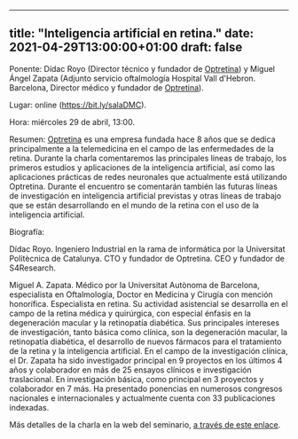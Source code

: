 
---
title: "Inteligencia artificial en retina."
date: 2021-04-29T13:00:00+01:00
draft: false
---

Ponente: Dídac Royo (Director técnico y fundador de <a href="https://www.optretina.com/" target="_blank">Optretina</a>) y Miguel Ángel Zapata (Adjunto servicio oftalmología Hospital Vall d'Hebron. Barcelona, Director médico y fundador de <a href="https://www.optretina.com/" target="_blank">Optretina</a>).

Lugar: online (<a href="https://bit.ly/salaDMC">https://bit.ly/salaDMC</a>).

Hora: miércoles 29 de abril, 13:00.

Resumen: <a href="https://www.optretina.com/" target="_blank">Optretina</a> es una empresa fundada hace 8 años que se dedica principalmente a la telemedicina en el campo de las enfermedades de la retina. Durante la charla comentaremos las principales líneas de trabajo, los primeros estudios y aplicaciones de la inteligencia artificial, así como las aplicaciones prácticas de redes neuronales que actualmente está utilizando Optretina. Durante el encuentro se comentarán también las futuras líneas de investigación en inteligencia artificial previstas y otras líneas de trabajo que se están desarrollando en el mundo de la retina con el uso de la inteligencia artificial.

Biografía:

Dídac Royo. Ingeniero Industrial en la rama de informática por la Universitat Politècnica de Catalunya. CTO y fundador de Optretina. CEO y fundador de S4Research.

Miguel A. Zapata. Médico por la Universitat Autònoma de Barcelona, especialista en Oftalmología, Doctor en Medicina y Cirugía con mención honorífica. Especialista en retina. Su actividad asistencial se desarrolla en el campo de la retina médica y quirúrgica, con especial énfasis en la degeneración macular y la retinopatía diabética. Sus principales intereses de investigación, tanto básica como clínica, son la degeneración macular, la retinopatía diabética, el desarrollo de nuevos fármacos para el tratamiento de la retina y la inteligencia artificial. En el campo de la investigación clínica, el Dr. Zapata ha sido investigador principal en 9 proyectos en los últimos 4 años y colaborador en más de 25 ensayos clínicos e investigación traslacional. En investigación básica, como principal en 3 proyectos y colaborador en 7 más. Ha presentado ponencias en numerosos congresos nacionales e internacionales y actualmente cuenta con 33 publicaciones indexadas.

<!--more-->

Más detalles de la charla en la web del seminario, <a href="https://seminariomirianandres.unirioja.es/2021/04/29/inteligencia-artificial-en-retina/">a través de este enlace</a>.
